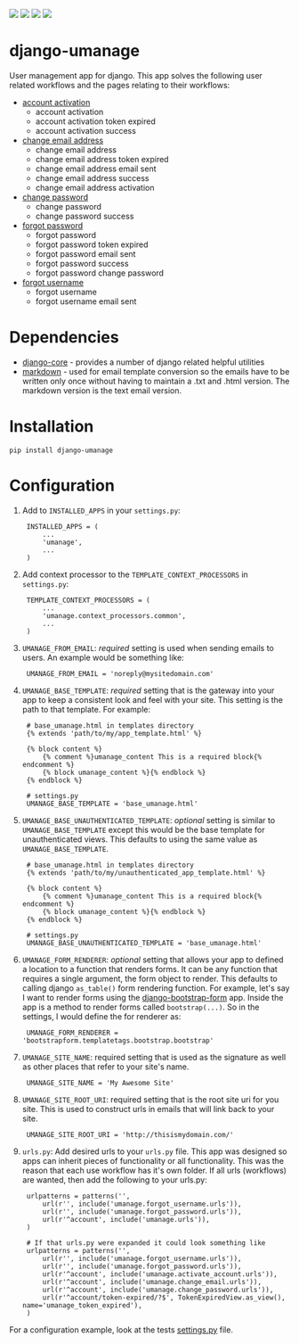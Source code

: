 [<img src="https://travis-ci.org/InfoAgeTech/django-umanage.png?branch=master">](http://travis-ci.org/InfoAgeTech/django-umanage)
[<img src="https://coveralls.io/repos/InfoAgeTech/django-umanage/badge.png">](https://coveralls.io/r/InfoAgeTech/django-umanage)
[<img src="https://badge.fury.io/py/django-core.png">](http://badge.fury.io/py/django-core)
[<img src="https://pypip.in/license/django-core/badge.png">](https://github.com/InfoAgeTech/django-core/blob/master/LICENSE)


django-umanage
==============

User management app for django.  This app solves the following user related workflows and the pages relating to their workflows:

* [account activation](./umanage/activate_account)
    * account activation
    * account activation token expired
    * account activation success 
* [change email address](./umanage/change_email)
    * change email address
    * change email address token expired
    * change email address email sent
    * change email address success
    * change email address activation
* [change password](./umanage/change_password)
    * change password
    * change password success
* [forgot password](./umanage/forgot_password)
    * forgot password
    * forgot password token expired
    * forgot password email sent
    * forgot password success
    * forgot password change password
* [forgot username](./umanage/forgot_username)
    * forgot username
    * forgot username email sent


Dependencies
============
* [django-core](https://github.com/InfoAgeTech/django-core) - provides a number of django related helpful utilities
* [markdown](https://github.com/waylan/Python-Markdown) - used for email template conversion so the emails have to be written only once without having to maintain a .txt and .html version.  The markdown version is the text email version.

Installation
============

    pip install django-umanage

Configuration
=============
1. Add to ``INSTALLED_APPS`` in your ``settings.py``:

        INSTALLED_APPS = (
            ...
            'umanage',
            ...
        )

2. Add context processor to the ``TEMPLATE_CONTEXT_PROCESSORS`` in ``settings.py``:

        TEMPLATE_CONTEXT_PROCESSORS = (
            ...
            'umanage.context_processors.common',
            ...
        )

3. ``UMANAGE_FROM_EMAIL``: *required* setting is used when sending emails to users.  An example would be something like:

        UMANAGE_FROM_EMAIL = 'noreply@mysitedomain.com'

4. ``UMANAGE_BASE_TEMPLATE``: *required* setting that is the gateway into your app to keep a consistent look and feel with your site.  This setting is the path to that template.  For example:

        # base_umanage.html in templates directory
        {% extends 'path/to/my/app_template.html' %}
        
        {% block content %}
            {% comment %}umanage_content This is a required block{% endcomment %}
            {% block umanage_content %}{% endblock %}
        {% endblock %}

        # settings.py
        UMANAGE_BASE_TEMPLATE = 'base_umanage.html'

5. ``UMANAGE_BASE_UNAUTHENTICATED_TEMPLATE``: *optional* setting is similar to ``UMANAGE_BASE_TEMPLATE`` except this would be the base template for unauthenticated views.  This defaults to using the same value as ``UMANAGE_BASE_TEMPLATE``.

        # base_umanage.html in templates directory
        {% extends 'path/to/my/unauthenticated_app_template.html' %}
        
        {% block content %}
            {% comment %}umanage_content This is a required block{% endcomment %}
            {% block umanage_content %}{% endblock %}
        {% endblock %}

        # settings.py
        UMANAGE_BASE_UNAUTHENTICATED_TEMPLATE = 'base_umanage.html'

6. ``UMANAGE_FORM_RENDERER``: *optional* setting that allows your app to defined a location to a function that renders forms.  It can be any function that requires a single argument, the form object to render.  This defaults to calling django ``as_table()`` form rendering function.  For example, let's say I want to render forms using the [django-bootstrap-form](https://github.com/tzangms/django-bootstrap-form) app. Inside the app is a method to render forms called ``bootstrap(...)``.  So in the settings, I would define the for renderer as:

        UMANAGE_FORM_RENDERER = 'bootstrapform.templatetags.bootstrap.bootstrap'

7. ``UMANAGE_SITE_NAME``: required setting that is used as the signature as well as other places that refer to your site's name.

        UMANAGE_SITE_NAME = 'My Awesome Site'

8. ``UMANAGE_SITE_ROOT_URI``: required setting that is the root site uri for you site.  This is used to construct urls in emails that will link back to your site.

        UMANAGE_SITE_ROOT_URI = 'http://thisismydomain.com/'

9. ``urls.py``: Add desired urls to your ``urls.py`` file.   This app was designed so apps can inherit pieces of functionality or all functionality.  This was the reason that each use workflow has it's own folder. If all urls (workflows) are wanted, then add the following to your urls.py:

        urlpatterns = patterns('',
            url(r'', include('umanage.forgot_username.urls')),
            url(r'', include('umanage.forgot_password.urls')),
            url(r'^account', include('umanage.urls')),
        )
        
        # If that urls.py were expanded it could look something like
        urlpatterns = patterns('',
            url(r'', include('umanage.forgot_username.urls')),
            url(r'', include('umanage.forgot_password.urls')),
            url(r'^account', include('umanage.activate_account.urls')),
            url(r'^account', include('umanage.change_email.urls')),
            url(r'^account', include('umanage.change_password.urls')),
            url(r'^account/token-expired/?$', TokenExpiredView.as_view(), name='umanage_token_expired'),
        )

For a configuration example, look at the tests [settings.py](/InfoAgeTech/django-umanage/blob/master/tests/settings.py) file.